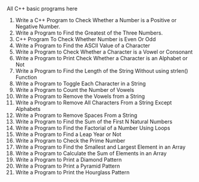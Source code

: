 All C++ basic programs here

1. Write a C++ Program to Check Whether a Number is a Positive or Negative Number.
2. Write a Program to Find the Greatest of the Three Numbers.
3. C++ Program To Check Whether Number is Even Or Odd
4. Write a Program to Find the ASCII Value of a Character
5. Write a Program to Check Whether a Character is a Vowel or Consonant
6. Write a Program to Print Check Whether a Character is an Alphabet or Not
7. Write a Program to Find the Length of the String Without using strlen() Function 
8. Write a Program to Toggle Each Character in a String 
9. Write a Program to Count the Number of Vowels 
10. Write a Program to Remove the Vowels from a String
11. Write a Program to Remove All Characters From a String Except Alphabets
12. Write a Program to Remove Spaces From a String
13. Write a Program to Find the Sum of the First N Natural Numbers
14. Write a Program to Find the Factorial of a Number Using Loops
15. Write a Program to Find a Leap Year or Not
16. Write a Program to Check the Prime Number
17. Write a Program to Find the Smallest and Largest Element in an Array
18. Write a Program to Calculate the Sum of Elements in an Array
19. Write a Program to Print a Diamond Pattern
20. Write a Program to Print a Pyramid Pattern
21. Write a Program to Print the Hourglass Pattern






































































